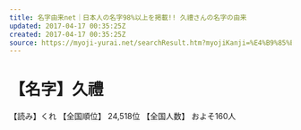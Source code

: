 ```yaml
---
title: 名字由来net｜日本人の名字98%以上を掲載!! 久禮さんの名字の由来
updated: 2017-04-17 00:35:25Z
created: 2017-04-17 00:35:25Z
source: https://myoji-yurai.net/searchResult.htm?myojiKanji=%E4%B9%85%E7%A6%AE
---
```


# 【名字】久禮

【読み】くれ
【全国順位】 24,518位
【全国人数】 およそ160人